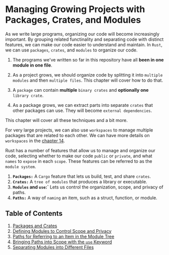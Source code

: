 # Managing Growing Projects with Packages, Crates, and Modules

As we write large programs, organizing our code will become increasingly important. By grouping related functinality and separating code with distinct features, we can make our code easier to understand and maintain. In `Rust`, we can use `packages`, `crates`, and `modules` to organize our code.

1. The programs we've written so far in this repository have all **been in one module in one file**.

2. As a project grows, we should organize code by splitting it into `multiple modules` and then `multiple files`. This chapter will cover how to do that.

3. A `package` can contain **multiple** `binary crates` and **optionally one** `library crate`.

4. As a package grows, we can extract parts into separate `crates` that other packages can use. They will become `external dependencies`.

This chapter will cover all these techniques and a bit more.

For very large projects, we can also use `workspaces` to manage multiple packages that are related to each other. We can have more details on `workspaces` in the [chapter 14](../14_more_about_cargo_and_crates_io/readme.md).

Rust has a number of features that allow us to manage and organize our code, selecting whether to make our code `public` or `private`, and what `names` to `expose` in each `scope`. These features can be referred to as the `module system`.

1. **`Packages:`** A `Cargo` feature that lets us build, test, and share `crates`.
2. **`Crates:`** A `tree of modules` that produces a library or executable.
3. **`Modules` and `use`:`** Lets us control the organization, scope, and privacy of paths.
4. **`Paths:`** A way of `naming` an item, such as a struct, function, or module.


## Table of Contents

1. [Packages and Crates](./1_packages_and_crates/readme.md)
2. [Defining Modules to Control Scope and Privacy](./2_defining_modules_to_control_scope_and_privacy/readme.md)
3. [Paths for Referring to an Item in the Module Tree](./3_paths_for_referring_to_an_item_in_the_module_tree/readme.md)
4. [Bringing Paths into Scope with the `use` Keyword](./4_bringing_paths_into_scope_with_the_use_keyword/readme.md)
5. [Separating Modules into Different Files](./5_separating_modules_into_different_files/readme.md)
